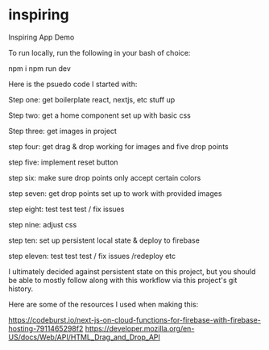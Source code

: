 # inspiring
Inspiring App Demo 

To run locally, run the following in your bash of choice:

npm i
npm run dev


Here is the psuedo code I started with:

  Step one: get boilerplate react, nextjs, etc stuff up 
  
  Step two: get a home component set up with basic css
  
  Step three: get images in project
  
  step four: get drag & drop working for images and five drop points
  
  step five: implement reset button
  
  step six: make sure drop points only accept certain colors
  
  step seven: get drop points set up to work with provided images
  
  step eight: test test test / fix issues
  
  step nine: adjust css
  
  step ten: set up persistent local state & deploy to firebase
  
  step eleven: test test test / fix issues /redeploy etc

I ultimately decided against persistent state on this project, but you should be able to mostly follow along with this workflow via this project's git history.

Here are some of the resources I used when making this:

https://codeburst.io/next-js-on-cloud-functions-for-firebase-with-firebase-hosting-7911465298f2
https://developer.mozilla.org/en-US/docs/Web/API/HTML_Drag_and_Drop_API

